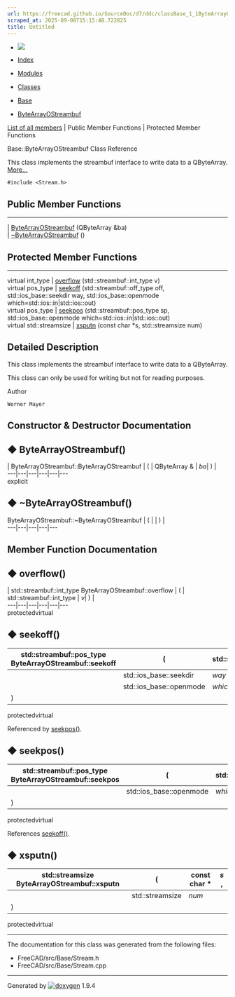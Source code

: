 ```yaml
---
url: https://freecad.github.io/SourceDoc/d7/ddc/classBase_1_1ByteArrayOStreambuf.html
scraped_at: 2025-09-08T15:15:48.722825
title: Untitled
---
```


  * [ ![](https://www.freecad.org/svg/logo-freecad.svg) ](https://freecadweb.org "FreeCAD")
  * [Index](../../index.html "Index")
  * [Modules](../../modules.html "Modules list")
  * [Classes](../../annotated.html "Annotated list")

  * [Base](../../db/d07/namespaceBase.html)
  * [ByteArrayOStreambuf](../../d7/ddc/classBase_1_1ByteArrayOStreambuf.html)

[List of all members](../../d9/de9/classBase_1_1ByteArrayOStreambuf-members.html) | Public Member Functions | Protected Member Functions

Base::ByteArrayOStreambuf Class Reference

This class implements the streambuf interface to write data to a QByteArray.
[More...](../../d7/ddc/classBase_1_1ByteArrayOStreambuf.html#details)

`#include <Stream.h>`

##  Public Member Functions  
  
---  
|
[ByteArrayOStreambuf](../../d7/ddc/classBase_1_1ByteArrayOStreambuf.html#a2fd894af45c349bf67fa4f0f23edcf2d)
(QByteArray &ba)  
|
[~ByteArrayOStreambuf](../../d7/ddc/classBase_1_1ByteArrayOStreambuf.html#a28aaf6d4177f03178d987d8c78614f7b)
()  
  
##  Protected Member Functions  
  
---  
virtual int_type | [overflow](../../d7/ddc/classBase_1_1ByteArrayOStreambuf.html#aba7c657b537f6398c91222c7d8361275) (std::streambuf::int_type v)  
virtual pos_type | [seekoff](../../d7/ddc/classBase_1_1ByteArrayOStreambuf.html#aeab148d7de176e6db0bcfe0973360751) (std::streambuf::off_type off, std::ios_base::seekdir way, std::ios_base::openmode which=std::ios::in|std::ios::out)  
virtual pos_type | [seekpos](../../d7/ddc/classBase_1_1ByteArrayOStreambuf.html#a315327448f8df67df1fe380318b866ea) (std::streambuf::pos_type sp, std::ios_base::openmode which=std::ios::in|std::ios::out)  
virtual std::streamsize | [xsputn](../../d7/ddc/classBase_1_1ByteArrayOStreambuf.html#ae0fcc66ed000d4e2d70fe3de7f5df409) (const char *s, std::streamsize num)  
  
## Detailed Description

This class implements the streambuf interface to write data to a QByteArray.

This class can only be used for writing but not for reading purposes.

Author

    Werner Mayer 

## Constructor & Destructor Documentation

## ◆ ByteArrayOStreambuf()

| ByteArrayOStreambuf::ByteArrayOStreambuf  | ( | QByteArray & | _ba_| ) |   
---|---|---|---|---|---  
explicit  
  
## ◆ ~ByteArrayOStreambuf()

ByteArrayOStreambuf::~ByteArrayOStreambuf  | ( | | ) |   
---|---|---|---|---  
  
## Member Function Documentation

## ◆ overflow()

| std::streambuf::int_type ByteArrayOStreambuf::overflow  | ( | std::streambuf::int_type  | _v_| ) |   
---|---|---|---|---|---  
protectedvirtual  
  
## ◆ seekoff()

| std::streambuf::pos_type ByteArrayOStreambuf::seekoff  | ( | std::streambuf::off_type  | _off_ ,   
---|---|---|---  
|  | std::ios_base::seekdir  | _way_ ,   
|  | std::ios_base::openmode  | _which_ = `std::ios::in | std::ios::out`  
| ) | |   
protectedvirtual  
  
Referenced by
[seekpos()](../../d7/ddc/classBase_1_1ByteArrayOStreambuf.html#a315327448f8df67df1fe380318b866ea).

## ◆ seekpos()

| std::streambuf::pos_type ByteArrayOStreambuf::seekpos  | ( | std::streambuf::pos_type  | _sp_ ,   
---|---|---|---  
|  | std::ios_base::openmode  | _which_ = `std::ios::in | std::ios::out`  
| ) | |   
protectedvirtual  
  
References
[seekoff()](../../d7/ddc/classBase_1_1ByteArrayOStreambuf.html#aeab148d7de176e6db0bcfe0973360751).

## ◆ xsputn()

| std::streamsize ByteArrayOStreambuf::xsputn  | ( | const char *  | _s_ ,   
---|---|---|---  
|  | std::streamsize  | _num_  
| ) | |   
protectedvirtual  
  
* * *

The documentation for this class was generated from the following files:

  * FreeCAD/src/Base/Stream.h
  * FreeCAD/src/Base/Stream.cpp

* * *

Generated by
[![doxygen](../../doxygen.svg)](https://www.doxygen.org/index.html) 1.9.4

